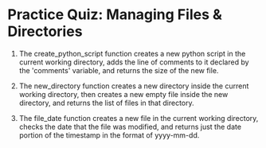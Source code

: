 # Practice Quiz: Managing Files & Directories

1. The create_python_script function creates a new python script in the current working directory, adds the line of comments to it declared  by the 'comments' variable, and returns the size of the new file.

2. The new_directory function creates a new directory inside the current working directory, then creates a new empty file inside the new directory, and returns the list of files in that directory.

3. The file_date function creates a new file in the current working directory, checks the date that the file was modified, and returns just the date portion of the timestamp in the format of yyyy-mm-dd.